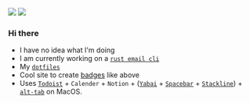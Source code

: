 ![](https://img.shields.io/badge/uwu%20nuzzles-%20pounces%20on%20you-red) ![](https://img.shields.io/badge/yep-yes-blueviolet)

### Hi there
- I have no idea what I'm doing
- I am currently working on a [`rust email cli`](https://github.com/Fishy-Fishes/too_many_emails)
- My [`dotfiles`](https://github.com/SleepySwords/dotfiles)
- Cool site to create [badges](https://shields.io/category/social) like above
- Uses [`Todoist`](https://todoist.com/) + `Calender` + `Notion` + ([`Yabai`](https://github.com/koekeishiya/yabai/) + [`Spacebar`](https://github.com/cmacrae/spacebar/) + [`Stackline`](https://github.com/AdamWagner/stackline)) + [`alt-tab`](https://alt-tab-macos.netlify.app/) on MacOS.
<!--
Applications I'm going to uninstall
- Google Earth pro
- Badlion client
- Ghidra
-->
